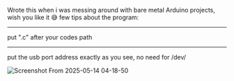 Wrote this when i was messing around with bare metal Arduino projects, wish you like it 😅
few tips about the program:
***
  put ".c" after your codes path

***
  put the usb port address exactly as you see, no need for /dev/


![Screenshot From 2025-05-14 04-18-50](https://github.com/user-attachments/assets/dd51b97f-8ffe-4b24-a0a4-008be28d6fff)
